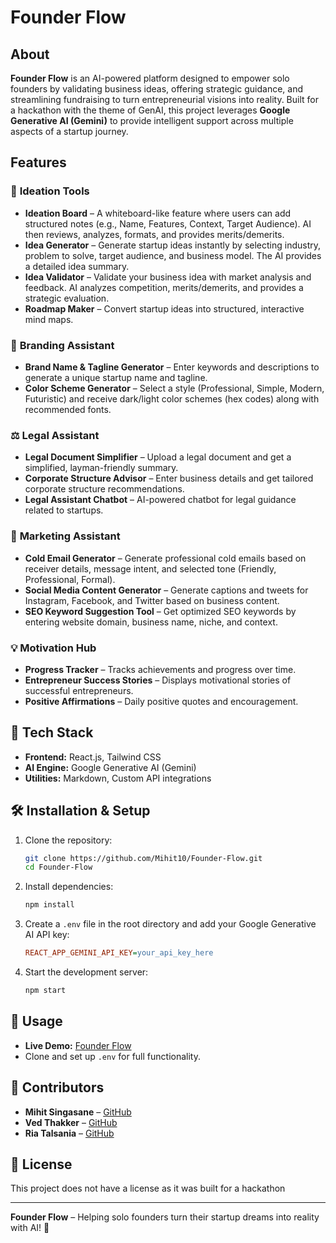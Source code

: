 # Founder Flow

## About

**Founder Flow** is an AI-powered platform designed to empower solo founders by validating business ideas, offering strategic guidance, and streamlining fundraising to turn entrepreneurial visions into reality. Built for a hackathon with the theme of GenAI, this project leverages **Google Generative AI (Gemini)** to provide intelligent support across multiple aspects of a startup journey.

## Features

### 🧠 **Ideation Tools**
- **Ideation Board** – A whiteboard-like feature where users can add structured notes (e.g., Name, Features, Context, Target Audience). AI then reviews, analyzes, formats, and provides merits/demerits.
- **Idea Generator** – Generate startup ideas instantly by selecting industry, problem to solve, target audience, and business model. The AI provides a detailed idea summary.
- **Idea Validator** – Validate your business idea with market analysis and feedback. AI analyzes competition, merits/demerits, and provides a strategic evaluation.
- **Roadmap Maker** – Convert startup ideas into structured, interactive mind maps.

### 🎨 **Branding Assistant**
- **Brand Name & Tagline Generator** – Enter keywords and descriptions to generate a unique startup name and tagline.
- **Color Scheme Generator** – Select a style (Professional, Simple, Modern, Futuristic) and receive dark/light color schemes (hex codes) along with recommended fonts.

### ⚖ **Legal Assistant**
- **Legal Document Simplifier** – Upload a legal document and get a simplified, layman-friendly summary.
- **Corporate Structure Advisor** – Enter business details and get tailored corporate structure recommendations.
- **Legal Assistant Chatbot** – AI-powered chatbot for legal guidance related to startups.

### 📢 **Marketing Assistant**
- **Cold Email Generator** – Generate professional cold emails based on receiver details, message intent, and selected tone (Friendly, Professional, Formal).
- **Social Media Content Generator** – Generate captions and tweets for Instagram, Facebook, and Twitter based on business content.
- **SEO Keyword Suggestion Tool** – Get optimized SEO keywords by entering website domain, business name, niche, and context.

### 💡 **Motivation Hub**
- **Progress Tracker** – Tracks achievements and progress over time.
- **Entrepreneur Success Stories** – Displays motivational stories of successful entrepreneurs.
- **Positive Affirmations** – Daily positive quotes and encouragement.

## 🚀 Tech Stack
- **Frontend:** React.js, Tailwind CSS
- **AI Engine:** Google Generative AI (Gemini)
- **Utilities:** Markdown, Custom API integrations

## 🛠 Installation & Setup

1. Clone the repository:
   ```bash
   git clone https://github.com/Mihit10/Founder-Flow.git
   cd Founder-Flow
   ```
2. Install dependencies:
   ```bash
   npm install
   ```
3. Create a `.env` file in the root directory and add your Google Generative AI API key:
   ```ini
   REACT_APP_GEMINI_API_KEY=your_api_key_here
   ```
4. Start the development server:
   ```bash
   npm start
   ```

## 🔗 Usage
- **Live Demo:** [Founder Flow](https://godfather979.github.io/)
- Clone and set up `.env` for full functionality.

## 👥 Contributors
- **Mihit Singasane** – [GitHub](https://github.com/Mihit10)
- **Ved Thakker** – [GitHub](https://github.com/godfather979)
- **Ria Talsania** – [GitHub](https://github.com/05q10)

## 📜 License
This project does not have a license as it was built for a hackathon

---
**Founder Flow** – Helping solo founders turn their startup dreams into reality with AI! 🚀
